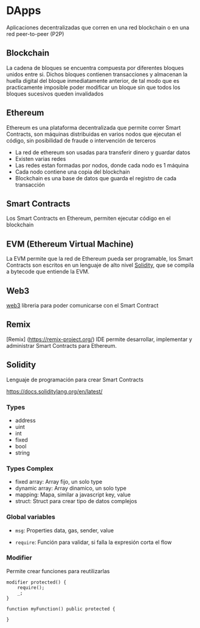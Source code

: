 # DApps  

Aplicaciones decentralizadas que corren en una red blockchain o en una red peer-to-peer (P2P)

## Blockchain

La cadena de bloques se encuentra compuesta por diferentes bloques unidos entre si.
Dichos bloques contienen transacciones y almacenan la huella digital del bloque inmediatamente anterior, 
de tal modo que es practicamente imposible poder modificar un bloque sin que todos los bloques sucesivos queden invalidados

## Ethereum

Ethereum es una plataforma decentralizada que permite correr Smart Contracts, son máquinas distribuidas en varios
nodos que ejecutan el código, sin posibilidad de fraude o intervención de terceros

- La red de ethereum son usadas para transferir dinero y guardar datos
- Existen varias redes
- Las redes estan formadas por nodos, donde cada nodo es 1 máquina
- Cada nodo contiene una copia del blockchain
- Blockchain es una base de datos que guarda el registro de cada transacción

## Smart Contracts

Los Smart Contracts en Ethereum, permiten ejecutar código en el blockchain

## EVM (Ethereum Virtual Machine)

La EVM permite que la red de Ethereum pueda ser programable, los Smart Contracts son escritos en un lenguaje de alto nivel 
[Solidity](https://docs.soliditylang.org/en/v0.8.10/), que se compila a bytecode que entiende la EVM.

## Web3

[web3](https://www.npmjs.com/package/web3) libreria para poder comunicarse con el Smart Contract

## Remix

[Remix] (https://remix-project.org/) IDE permite desarrollar, implementar y administrar Smart Contracts para Ethereum.

## Solidity

Lenguaje de programación para crear Smart Contracts

https://docs.soliditylang.org/en/latest/

### Types

- address
- uint
- int
- fixed
- bool
- string

### Types Complex

- fixed array: Array fijo, un solo type
- dynamic array: Array dinamico, un solo type
- mapping: Mapa, similar a javascript key, value
- struct: Struct para crear tipo de datos complejos

### Global variables

- `msg`: Properties data, gas, sender, value

- `require`: Función para validar, si falla la expresión corta el flow

### Modifier

Permite crear funciones para reutilizarlas

````
modifier protected() {
    require();
    _;
}

function myFunction() public protected {

}
````